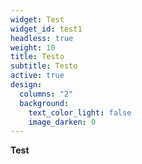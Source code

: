 ```yaml
---
widget: Test
widget_id: test1
headless: true
weight: 10
title: Testo
subtitle: Testo
active: true
design:
  columns: "2"
  background:
    text_color_light: false
    image_darken: 0
---
```

**Test**